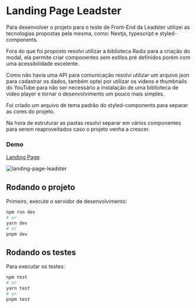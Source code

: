 
# Landing Page Leadster

Para desenvolver o projeto para o teste de Front-End da Leadster utilizei as tecnologias propostas pela mesma, como: Nextjs, typescript e styled-components.

Fora do que foi proposto resolvi utilizar a biblioteca Radix para a criação do modal, ela permite criar componentes sem estilos pré definidos porém com uma acessibilidade excelente.

Como não havia uma API para comunicação resolvi utilizar um arquivo json para cadastrar os dados, também optei por utilizar os vídeos e thumbnails do YouTube para não ser necessário a instalação de uma biblioteca de video player e tornar o desenvolvimento um pouco mais simples.

Foi criado um arquivo de tema padrão do styled-components para separar as cores do projeto.

Na hora de estruturar as pastas resolvi separar em vários componentes para serem reaproveitados caso o projeto venha a crescer.

### Demo

[Landing Page](https://landing-page-videos.vercel.app/)

![landing-page-leadster](https://github.com/eduardodv/landing-page-videos/assets/8463362/a323a736-36bc-4ed5-9698-f106519a8d9e)


## Rodando o projeto

Primeiro, execute o servidor de desenvolvimento:

```bash
npm run dev
# or
yarn dev
# or
pnpm dev
```

## Rodando os testes

Para executar os testes:

```bash
npm test
# or
yarn test
# or
pnpm test
```
